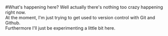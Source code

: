 #What's happening here?
Well actually there's nothing too crazy happening right now.  
At the moment, I'm just trying to get used to version control with Git and Github.  
Furthermore I'll just be experimenting a little bit here.
